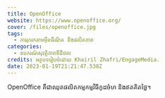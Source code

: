 ```yaml
---
title: OpenOffice
website: https://www.openoffice.org/
cover: /files/openoffice.jpg
tags:
  - ការរុករកតាមអ៊ីនធឺណិត និងផលិតភាព
categories:
  - ឧបករណ៍សុវត្ថិភាពឌីជីថល
credits: អត្ថបទរៀបចំដោយ Khairil Zhafri/EngageMedia.
date: 2023-01-19T21:21:47.538Z
---
```

OpenOffice គឺជាឈុតផលិតកម្មកម្មវិធីកូដចំហ និងឥតគិតថ្លៃ។